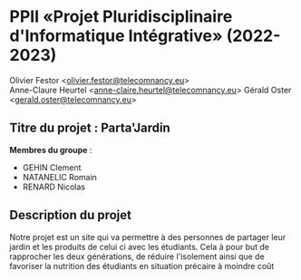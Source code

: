 # PPII «Projet Pluridisciplinaire d'Informatique Intégrative» (2022-2023)

Olivier Festor <<olivier.festor@telecomnancy.eu>>  
Anne-Claure Heurtel <<anne-claire.heurtel@telecomnancy.eu>>
Gérald Oster <<gerald.oster@telecomnancy.eu>>  


## Titre du projet : Parta'Jardin

**Membres du groupe** :
- GEHIN Clement
- NATANELIC Romain
- RENARD Nicolas

## Description du projet

Notre projet est un site qui va permettre à des personnes de partager leur jardin et les produits de celui ci avec les étudiants.
Cela à pour but de rapprocher les deux générations, de réduire l'isolement ainsi que de favoriser la nutrition des étudiants en situation précaire à moindre coût
